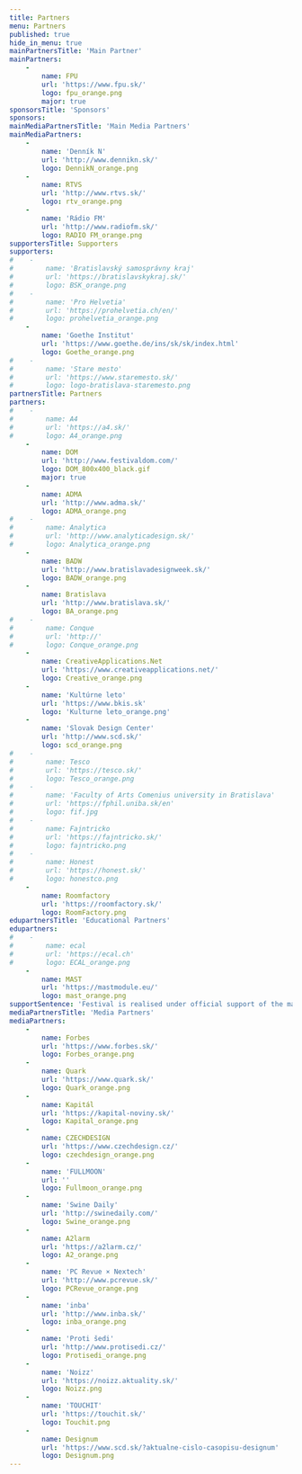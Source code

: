 ```yaml
---
title: Partners
menu: Partners
published: true
hide_in_menu: true
mainPartnersTitle: 'Main Partner'
mainPartners:
    -
        name: FPU
        url: 'https://www.fpu.sk/'
        logo: fpu_orange.png
        major: true
sponsorsTitle: 'Sponsors'
sponsors:
mainMediaPartnersTitle: 'Main Media Partners'
mainMediaPartners:
    -
        name: 'Denník N'
        url: 'http://www.dennikn.sk/'
        logo: DennikN_orange.png
    -
        name: RTVS
        url: 'http://www.rtvs.sk/'
        logo: rtv_orange.png
    -
        name: 'Rádio FM'
        url: 'http://www.radiofm.sk/'
        logo: RADIO FM_orange.png
supportersTitle: Supporters
supporters:
#    -
#        name: 'Bratislavský samosprávny kraj'
#        url: 'https://bratislavskykraj.sk/'
#        logo: BSK_orange.png
#    -
#        name: 'Pro Helvetia'
#        url: 'https://prohelvetia.ch/en/'
#        logo: prohelvetia_orange.png
    -
        name: 'Goethe Institut'
        url: 'https://www.goethe.de/ins/sk/sk/index.html'
        logo: Goethe_orange.png
#    -
#        name: 'Stare mesto'
#        url: 'https://www.staremesto.sk/'
#        logo: logo-bratislava-staremesto.png
partnersTitle: Partners
partners:
#    -
#        name: A4
#        url: 'https://a4.sk/'
#        logo: A4_orange.png
    -
        name: DOM
        url: 'http://www.festivaldom.com/'
        logo: DOM_800x400_black.gif
        major: true
    -
        name: ADMA
        url: 'http://www.adma.sk/'
        logo: ADMA_orange.png
#    -
#        name: Analytica
#        url: 'http://www.analyticadesign.sk/'
#        logo: Analytica_orange.png
    -
        name: BADW
        url: 'http://www.bratislavadesignweek.sk/'
        logo: BADW_orange.png
    -
        name: Bratislava
        url: 'http://www.bratislava.sk/'
        logo: BA_orange.png
#    -
#        name: Conque
#        url: 'http://'
#        logo: Conque_orange.png
    -
        name: CreativeApplications.Net
        url: 'https://www.creativeapplications.net/'
        logo: Creative_orange.png
    -
        name: 'Kultúrne leto'
        url: 'https://www.bkis.sk'
        logo: 'Kulturne leto_orange.png'
    -
        name: 'Slovak Design Center'
        url: 'http://www.scd.sk/'
        logo: scd_orange.png
#    -
#        name: Tesco
#        url: 'https://tesco.sk/'
#        logo: Tesco_orange.png
#    -
#        name: 'Faculty of Arts Comenius university in Bratislava'
#        url: 'https://fphil.uniba.sk/en'
#        logo: fif.jpg
#    -
#        name: Fajntricko
#        url: 'https://fajntricko.sk/'
#        logo: fajntricko.png
#    -
#        name: Honest
#        url: 'https://honest.sk/'
#        logo: honestco.png
    -
        name: Roomfactory
        url: 'https://roomfactory.sk/'
        logo: RoomFactory.png
edupartnersTitle: 'Educational Partners'
edupartners:
#    -
#        name: ecal
#        url: 'https://ecal.ch'
#        logo: ECAL_orange.png
    -
        name: MAST
        url: 'https://mastmodule.eu/'
        logo: mast_orange.png
supportSentence: 'Festival is realised under official support of the mayor of the Old-Town Bratislava Zuzana Aufrichtová and mayor of the City of Bratislava Matúš Vallo.'
mediaPartnersTitle: 'Media Partners'
mediaPartners:
    -
        name: Forbes
        url: 'https://www.forbes.sk/'
        logo: Forbes_orange.png
    -
        name: Quark
        url: 'https://www.quark.sk/'
        logo: Quark_orange.png
    -
        name: Kapitál
        url: 'https://kapital-noviny.sk/'
        logo: Kapital_orange.png
    -
        name: CZECHDESIGN
        url: 'https://www.czechdesign.cz/'
        logo: czechdesign_orange.png
    -
        name: 'FULLMOON'
        url: ''
        logo: Fullmoon_orange.png
    -
        name: 'Swine Daily'
        url: 'http://swinedaily.com/'
        logo: Swine_orange.png
    -
        name: A2larm
        url: 'https://a2larm.cz/'
        logo: A2_orange.png
    -
        name: 'PC Revue × Nextech'
        url: 'http://www.pcrevue.sk/'
        logo: PCRevue_orange.png
    -
        name: 'inba'
        url: 'http://www.inba.sk/'
        logo: inba_orange.png
    -
        name: 'Proti šedi'
        url: 'http://www.protisedi.cz/'
        logo: Protisedi_orange.png
    -
        name: 'Noizz'
        url: 'https://noizz.aktuality.sk/'
        logo: Noizz.png
    -
        name: 'TOUCHIT'
        url: 'https://touchit.sk/'
        logo: Touchit.png
    -
        name: Designum
        url: 'https://www.scd.sk/?aktualne-cislo-casopisu-designum'
        logo: Designum.png
---
```


